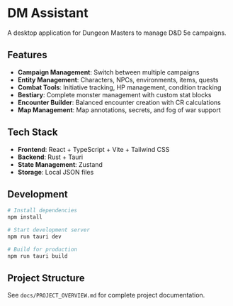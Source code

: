 # DM Assistant

A desktop application for Dungeon Masters to manage D&D 5e campaigns.

## Features

- **Campaign Management**: Switch between multiple campaigns
- **Entity Management**: Characters, NPCs, environments, items, quests
- **Combat Tools**: Initiative tracking, HP management, condition tracking
- **Bestiary**: Complete monster management with custom stat blocks
- **Encounter Builder**: Balanced encounter creation with CR calculations
- **Map Management**: Map annotations, secrets, and fog of war support

## Tech Stack

- **Frontend**: React + TypeScript + Vite + Tailwind CSS
- **Backend**: Rust + Tauri
- **State Management**: Zustand
- **Storage**: Local JSON files

## Development

```bash
# Install dependencies
npm install

# Start development server
npm run tauri dev

# Build for production
npm run tauri build
```

## Project Structure

See `docs/PROJECT_OVERVIEW.md` for complete project documentation.
